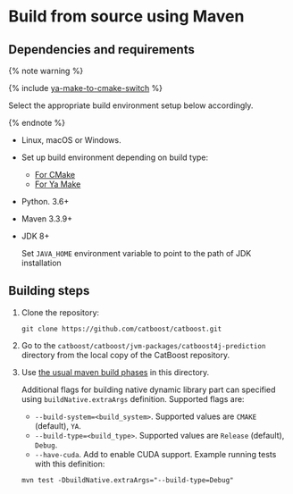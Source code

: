 # Build from source using Maven

## Dependencies and requirements

{% note warning %}

{% include [ya-make-to-cmake-switch](../_includes/work_src/reusage-installation/ya-make-to-cmake-switch.md) %}

Select the appropriate build environment setup below accordingly.

{% endnote %}

* Linux, macOS or Windows.

* Set up build environment depending on build type:
  - [For CMake](build-environment-setup-for-cmake.md)
  - [For Ya Make](build-environment-setup-for-ya-make.md)

* Python. 3.6+
* Maven 3.3.9+
* JDK 8+

  Set `JAVA_HOME` environment variable to point to the path of JDK installation

## Building steps

1. Clone the repository:

    ```
    git clone https://github.com/catboost/catboost.git
    ```

2. Go to the `catboost/catboost/jvm-packages/catboost4j-prediction` directory from the local copy of the CatBoost repository.
3. Use [the usual maven build phases](https://maven.apache.org/guides/introduction/introduction-to-the-lifecycle.html) in this directory.

   Additional flags for building native dynamic library part can specified using `buildNative.extraArgs` definition.
   Supported flags are:
   * `--build-system=<build_system>`. Supported values are `CMAKE` (default), `YA`.
   * `--build-type=<build_type>`. Supported values are `Release` (default), `Debug`.
   * `--have-cuda`. Add to enable CUDA support.
   Example running tests with this definition:
   ```
   mvn test -DbuildNative.extraArgs="--build-type=Debug"
   ```
